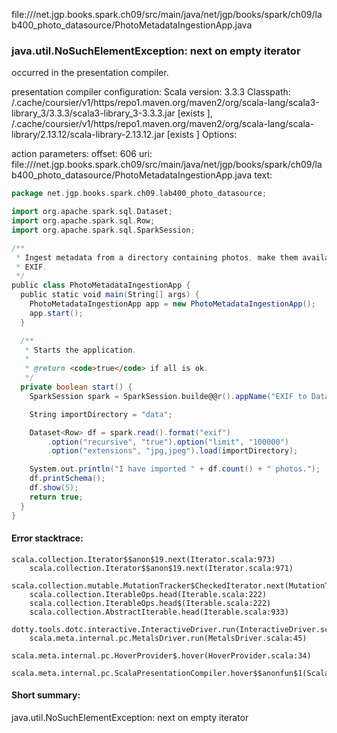 file://<WORKSPACE>/net.jgp.books.spark.ch09/src/main/java/net/jgp/books/spark/ch09/lab400_photo_datasource/PhotoMetadataIngestionApp.java
### java.util.NoSuchElementException: next on empty iterator

occurred in the presentation compiler.

presentation compiler configuration:
Scala version: 3.3.3
Classpath:
<HOME>/.cache/coursier/v1/https/repo1.maven.org/maven2/org/scala-lang/scala3-library_3/3.3.3/scala3-library_3-3.3.3.jar [exists ], <HOME>/.cache/coursier/v1/https/repo1.maven.org/maven2/org/scala-lang/scala-library/2.13.12/scala-library-2.13.12.jar [exists ]
Options:



action parameters:
offset: 606
uri: file://<WORKSPACE>/net.jgp.books.spark.ch09/src/main/java/net/jgp/books/spark/ch09/lab400_photo_datasource/PhotoMetadataIngestionApp.java
text:
```scala
package net.jgp.books.spark.ch09.lab400_photo_datasource;

import org.apache.spark.sql.Dataset;
import org.apache.spark.sql.Row;
import org.apache.spark.sql.SparkSession;

/**
 * Ingest metadata from a directory containing photos, make them available as
 * EXIF.
 */
public class PhotoMetadataIngestionApp {
  public static void main(String[] args) {
    PhotoMetadataIngestionApp app = new PhotoMetadataIngestionApp();
    app.start();
  }

  /**
   * Starts the application.
   * 
   * @return <code>true</code> if all is ok.
   */
  private boolean start() {
    SparkSession spark = SparkSession.builde@@r().appName("EXIF to Dataset").master("local").getOrCreate();

    String importDirectory = "data";

    Dataset<Row> df = spark.read().format("exif")
        .option("recursive", "true").option("limit", "100000")
        .option("extensions", "jpg,jpeg").load(importDirectory);

    System.out.println("I have imported " + df.count() + " photos.");
    df.printSchema();
    df.show(5);
    return true;
  }
}

```



#### Error stacktrace:

```
scala.collection.Iterator$$anon$19.next(Iterator.scala:973)
	scala.collection.Iterator$$anon$19.next(Iterator.scala:971)
	scala.collection.mutable.MutationTracker$CheckedIterator.next(MutationTracker.scala:76)
	scala.collection.IterableOps.head(Iterable.scala:222)
	scala.collection.IterableOps.head$(Iterable.scala:222)
	scala.collection.AbstractIterable.head(Iterable.scala:933)
	dotty.tools.dotc.interactive.InteractiveDriver.run(InteractiveDriver.scala:168)
	scala.meta.internal.pc.MetalsDriver.run(MetalsDriver.scala:45)
	scala.meta.internal.pc.HoverProvider$.hover(HoverProvider.scala:34)
	scala.meta.internal.pc.ScalaPresentationCompiler.hover$$anonfun$1(ScalaPresentationCompiler.scala:368)
```
#### Short summary: 

java.util.NoSuchElementException: next on empty iterator